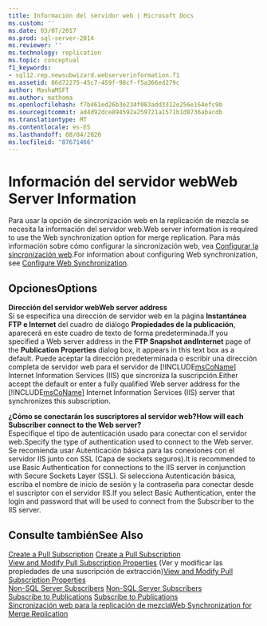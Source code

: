 ```yaml
---
title: Información del servidor web | Microsoft Docs
ms.custom: ''
ms.date: 03/07/2017
ms.prod: sql-server-2014
ms.reviewer: ''
ms.technology: replication
ms.topic: conceptual
f1_keywords:
- sql12.rep.newsubwizard.webserverinformation.f1
ms.assetid: 86d72275-45c7-459f-98cf-f5a366ed279c
author: MashaMSFT
ms.author: mathoma
ms.openlocfilehash: f7b461ed26b3e234f083add3312e256e164efc9b
ms.sourcegitcommit: ad4d92dce894592a259721a1571b1d8736abacdb
ms.translationtype: MT
ms.contentlocale: es-ES
ms.lasthandoff: 08/04/2020
ms.locfileid: "87671466"
---
```

# <a name="web-server-information"></a><span data-ttu-id="3830d-102">Información del servidor web</span><span class="sxs-lookup"><span data-stu-id="3830d-102">Web Server Information</span></span>
  <span data-ttu-id="3830d-103">Para usar la opción de sincronización web en la replicación de mezcla se necesita la información del servidor web.</span><span class="sxs-lookup"><span data-stu-id="3830d-103">Web server information is required to use the Web synchronization option for merge replication.</span></span> <span data-ttu-id="3830d-104">Para más información sobre cómo configurar la sincronización web, vea [Configurar la sincronización web](configure-web-synchronization.md).</span><span class="sxs-lookup"><span data-stu-id="3830d-104">For information about configuring Web synchronization, see [Configure Web Synchronization](configure-web-synchronization.md).</span></span>  
  
## <a name="options"></a><span data-ttu-id="3830d-105">Opciones</span><span class="sxs-lookup"><span data-stu-id="3830d-105">Options</span></span>  
 <span data-ttu-id="3830d-106">**Dirección del servidor web**</span><span class="sxs-lookup"><span data-stu-id="3830d-106">**Web server address**</span></span>  
 <span data-ttu-id="3830d-107">Si se especifica una dirección de servidor web en la página **Instantánea FTP e Internet** del cuadro de diálogo **Propiedades de la publicación**, aparecerá en este cuadro de texto de forma predeterminada.</span><span class="sxs-lookup"><span data-stu-id="3830d-107">If you specified a Web server address in the **FTP Snapshot andInternet** page of the **Publication Properties** dialog box, it appears in this text box as a default.</span></span> <span data-ttu-id="3830d-108">Puede aceptar la dirección predeterminada o escribir una dirección completa de servidor web para el servidor de [!INCLUDE[msCoName](../../includes/msconame-md.md)] Internet Information Services (IIS) que sincroniza la suscripción.</span><span class="sxs-lookup"><span data-stu-id="3830d-108">Either accept the default or enter a fully qualified Web server address for the [!INCLUDE[msCoName](../../includes/msconame-md.md)] Internet Information Services (IIS) server that synchronizes this subscription.</span></span>  
  
 <span data-ttu-id="3830d-109">**¿Cómo se conectarán los suscriptores al servidor web?**</span><span class="sxs-lookup"><span data-stu-id="3830d-109">**How will each Subscriber connect to the Web server?**</span></span>  
 <span data-ttu-id="3830d-110">Especifique el tipo de autenticación usado para conectar con el servidor web.</span><span class="sxs-lookup"><span data-stu-id="3830d-110">Specify the type of authentication used to connect to the Web server.</span></span> <span data-ttu-id="3830d-111">Se recomienda usar Autenticación básica para las conexiones con el servidor IIS junto con SSL (Capa de sockets seguros).</span><span class="sxs-lookup"><span data-stu-id="3830d-111">It is recommended to use Basic Authentication for connections to the IIS server in conjunction with Secure Sockets Layer (SSL).</span></span> <span data-ttu-id="3830d-112">Si selecciona Autenticación básica, escriba el nombre de inicio de sesión y la contraseña para conectar desde el suscriptor con el servidor IIS.</span><span class="sxs-lookup"><span data-stu-id="3830d-112">If you select Basic Authentication, enter the login and password that will be used to connect from the Subscriber to the IIS server.</span></span>  
  
## <a name="see-also"></a><span data-ttu-id="3830d-113">Consulte también</span><span class="sxs-lookup"><span data-stu-id="3830d-113">See Also</span></span>  
 <span data-ttu-id="3830d-114">[Create a Pull Subscription](create-a-pull-subscription.md) </span><span class="sxs-lookup"><span data-stu-id="3830d-114">[Create a Pull Subscription](create-a-pull-subscription.md) </span></span>  
 <span data-ttu-id="3830d-115">[View and Modify Pull Subscription Properties](view-and-modify-pull-subscription-properties.md)  (Ver y modificar las propiedades de una suscripción de extracción)</span><span class="sxs-lookup"><span data-stu-id="3830d-115">[View and Modify Pull Subscription Properties](view-and-modify-pull-subscription-properties.md) </span></span>  
 <span data-ttu-id="3830d-116">[Non-SQL Server Subscribers](non-sql/non-sql-server-subscribers.md) </span><span class="sxs-lookup"><span data-stu-id="3830d-116">[Non-SQL Server Subscribers](non-sql/non-sql-server-subscribers.md) </span></span>  
 <span data-ttu-id="3830d-117">[Subscribe to Publications](subscribe-to-publications.md) </span><span class="sxs-lookup"><span data-stu-id="3830d-117">[Subscribe to Publications](subscribe-to-publications.md) </span></span>  
 [<span data-ttu-id="3830d-118">Sincronización web para la replicación de mezcla</span><span class="sxs-lookup"><span data-stu-id="3830d-118">Web Synchronization for Merge Replication</span></span>](web-synchronization-for-merge-replication.md)  
  
  

